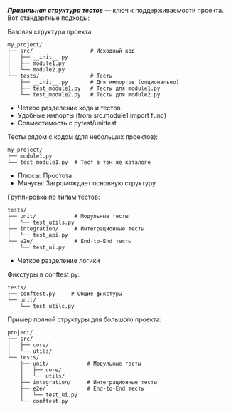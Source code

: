 ***Правильная структура тестов*** — ключ к поддерживаемости проекта. Вот стандартные подходы:

Базовая структура проекта:
```text
my_project/
├── src/                  # Исходный код
│   ├── __init__.py
│   ├── module1.py
│   └── module2.py
└── tests/                # Тесты
    ├── __init__.py       # Для импортов (опционально)
    ├── test_module1.py   # Тесты для module1.py
    └── test_module2.py   # Тесты для module2.py
```
- Четкое разделение кода и тестов
- Удобные импорты (from src.module1 import func)
- Совместимость с pytest/unittest

Тесты рядом с кодом (для небольших проектов):
```text
my_project/
├── module1.py
└── test_module1.py  # Тест в том же каталоге
```
- Плюсы: Простота
- Минусы: Загромождает основную структуру

Группировка по типам тестов:
```text
tests/
├── unit/            # Модульные тесты
│   └── test_utils.py
├── integration/     # Интеграционные тесты
│   └── test_api.py
└── e2e/             # End-to-End тесты
    └── test_ui.py
```
- Четкое разделение логики

Фикстуры в conftest.py:
```text
tests/
├── conftest.py     # Общие фикстуры
└── unit/
    └── test_utils.py
```
Пример полной структуры для большого проекта:
```text
project/
├── src/
│   ├── core/
│   └── utils/
└── tests/
    ├── unit/            # Модульные тесты
    │   ├── core/
    │   └── utils/
    ├── integration/     # Интеграционные тесты
    ├── e2e/             # End-to-End тесты
    │   └── test_ui.py
    └── conftest.py

```

